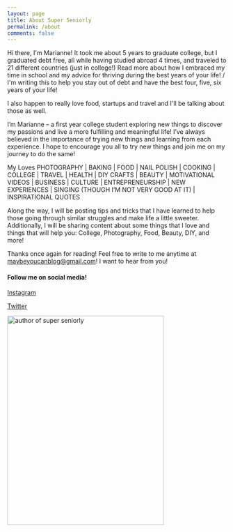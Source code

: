 ```yaml
---
layout: page
title: About Super Seniorly
permalink: /about
comments: false
---
```


<div class="row justify-content-between">
<div class="col-md-8 pr-5">

<p>Hi there, I'm Marianne! It took me about 5 years to graduate college, but I graduated debt free, all while having studied abroad 4 times, and traveled to 21 different countries (just in college!) Read more about how I embraced my time in school and my advice for thriving during the best years of your life! / I'm writing this to help you stay out of debt and have the best four, five, six years of your life!</p>

<p>I also happen to really love food, startups and travel and I'll be talking about those as well. </p>

<p>I’m Marianne – a first year college student exploring new things to discover my passions and live a more fulfilling and meaningful life! I’ve always believed in the importance of trying new things and learning from each experience. I hope to encourage you all to try new things and join me on my journey to do the same!



My Loves
PHOTOGRAPHY | BAKING | FOOD | NAIL POLISH | COOKING | COLLEGE | TRAVEL | HEALTH | DIY CRAFTS | BEAUTY | MOTIVATIONAL VIDEOS | BUSINESS | CULTURE | ENTREPRENEURSHIP | NEW EXPERIENCES | SINGING (THOUGH I’M NOT VERY GOOD AT IT) | INSPIRATIONAL QUOTES

Along the way, I will be posting tips and tricks that I have learned to help those going through similar struggles and make life a little sweeter. Additionally, I will be sharing content about some things that I love and things that will help you: College, Photography, Food, Beauty, DIY, and more!

Thanks once again for reading! Feel free to write to me anytime at maybeyoucanblog@gmail.com! I want to hear from you!</p>

<h4>Follow me on social media!</h4>

<p><a href="https://www.instagram.com/mariannecruzat/">Instagram</a></p>
<p><a href="https://twitter.com/mariannecruzat">Twitter</a></p>

</div>

<div class="col-md-4">

<div class="sticky-top sticky-top-80">
<p class="mb-5"><img class="shadow-lg" src="{{site.baseurl}}/assets/images/marianne.jpeg" alt="author of super seniorly" height="480" width="360" /></p>



</div>
</div>
</div>
